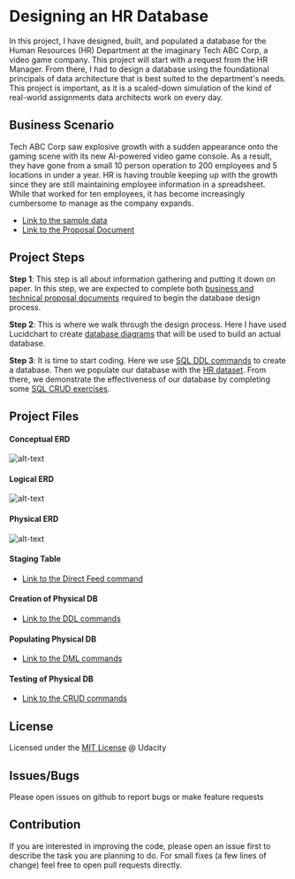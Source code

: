 # Designing an HR Database

In this project, I have designed, built, and populated a database for the Human Resources (HR) Department at the imaginary Tech ABC Corp, a video game company. This project will start with a request from the HR Manager. From there, I had to design a database using the foundational principals of data architecture that is best suited to the department's needs. This project is important, as it is a scaled-down simulation of the kind of real-world assignments data architects work on every day.

## Business Scenario
Tech ABC Corp saw explosive growth with a sudden appearance onto the gaming scene with its new AI-powered video game console. As a result, they have gone from a small 10 person operation to 200 employees and 5 locations in under a year. HR is having trouble keeping up with the growth since they are still maintaining employee information in a spreadsheet. While that worked for ten employees, it has become increasingly cumbersome to manage as the company expands.

* [Link to the sample data](https://video.udacity-data.com/topher/2020/July/5f2452ca_hr-dataset/hr-dataset.xlsx)
* [Link to the Proposal Document](https://github.com/rajatsharma369007/designing-hr-db/blob/main/Document/Proposal%20Document.pdf)

## Project Steps

__Step 1__: This step is all about information gathering and putting it down on paper. In this step, we are expected to complete both [business and technical proposal documents](https://github.com/rajatsharma369007/designing-hr-db/blob/main/Document/Proposal%20Document.pdf) required to begin the database design process. 

__Step 2__: This is where we walk through the design process. Here I have used Lucidchart to create [database diagrams](https://github.com/rajatsharma369007/designing-hr-db/tree/main/Database_ERD) that will be used to build an actual database.

__Step 3__: It is time to start coding. Here we use [SQL DDL commands](https://github.com/rajatsharma369007/designing-hr-db/blob/main/SQL_commands/DDL_commands.sql) to create a database. Then we populate our database with the [HR dataset](https://github.com/rajatsharma369007/designing-hr-db/blob/main/SQL_commands/DML_commands.sql). From there, we demonstrate the effectiveness of our database by completing some [SQL CRUD exercises](https://github.com/rajatsharma369007/designing-hr-db/blob/main/SQL_commands/CRUD_commands.sql).

## Project Files

#### Conceptual ERD
![alt-text](https://github.com/rajatsharma369007/designing-hr-db/blob/main/Database_ERD/Conceptual_ERD.png)

#### Logical ERD
![alt-text](https://github.com/rajatsharma369007/designing-hr-db/blob/main/Database_ERD/Logical_ERD.png)

#### Physical ERD
![alt-text](https://github.com/rajatsharma369007/designing-hr-db/blob/main/Database_ERD/Physical_ERD.png)


#### Staging Table
* [Link to the Direct Feed command](https://github.com/rajatsharma369007/designing-hr-db/blob/main/SQL_commands/direct_feed.sql)

#### Creation of Physical DB
* [Link to the DDL commands](https://github.com/rajatsharma369007/designing-hr-db/blob/main/SQL_commands/DDL_commands.sql)

#### Populating Physical DB
* [Link to the DML commands](https://github.com/rajatsharma369007/designing-hr-db/blob/main/SQL_commands/DML_commands.sql)

#### Testing of Physical DB
* [Link to the CRUD commands](https://github.com/rajatsharma369007/designing-hr-db/blob/main/SQL_commands/CRUD_commands.sql)


## License
Licensed under the [MIT License](https://github.com/rajatsharma369007/designing-hr-db/blob/main/LICENSE) @ Udacity

## Issues/Bugs
Please open issues on github to report bugs or make feature requests

## Contribution
If you are interested in improving the code, please open an issue first to describe the task you are planning to do. For small fixes (a few lines of change) feel free to open pull requests directly.
